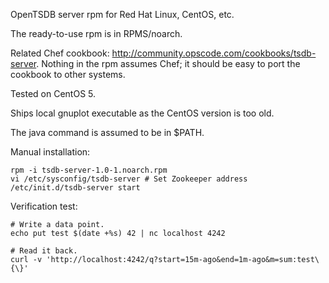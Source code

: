 OpenTSDB server rpm for Red Hat Linux, CentOS, etc.

The ready-to-use rpm is in RPMS/noarch.

Related Chef cookbook: http://community.opscode.com/cookbooks/tsdb-server.
Nothing in the rpm assumes Chef; it should be easy to port the cookbook
to other systems. 

Tested on CentOS 5.

Ships local gnuplot executable as the CentOS version is too old.

The java command is assumed to be in $PATH.

Manual installation:

    rpm -i tsdb-server-1.0-1.noarch.rpm
    vi /etc/sysconfig/tsdb-server # Set Zookeeper address
    /etc/init.d/tsdb-server start

Verification test:

    # Write a data point.
    echo put test $(date +%s) 42 | nc localhost 4242

    # Read it back.
    curl -v 'http://localhost:4242/q?start=15m-ago&end=1m-ago&m=sum:test\{\}'
